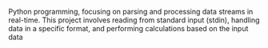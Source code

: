  Python programming, focusing on parsing and processing data streams in real-time. This project involves reading from standard input (stdin), handling data in a specific format, and performing calculations based on the input data